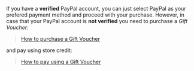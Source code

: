 If you have a **verified** PayPal account, you can just select PayPal as your prefered payment method and proceed with your purchase. However, in case that your PayPal account is **not verified** you need to purchase a *Gift Voucher*:
>[How to purchase a Gift Voucher](https://www.joduska.me/forum/index.php?app=infotickets&page=article&id=5#/article)

and pay using store credit:
>[How to pay using a Gift Voucher](https://www.joduska.me/forum/index.php?app=infotickets&page=article&id=6#/article)